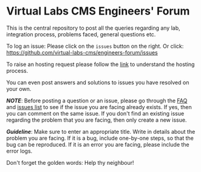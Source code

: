 # Virtual Labs CMS Engineers' Forum

This is the central repository to post all the queries regarding any lab, integration process, 
problems faced, general questions etc.

To log an issue: Please click on the `issues` button on the right. Or click: https://github.com/virtual-labs-cms/engineers-forum/issues

To raise an hosting request please follow the [link](https://github.com/virtual-labs/engineers-forum/blob/master/hosting-process.org) to understand the hosting process. 

You can even post answers and solutions to issues you have resolved on your own.

 ***NOTE***: Before posting a question or an issue, please go through the  [FAQ](https://github.com/virtual-labs-cms/engineers-forum/issues?utf8=%E2%9C%93&q=label%3AFAQ) and [issues  list](https://github.com/virtual-labs-cms/engineers-forum/issues?utf8=✓&q=is%3Aissue+-label%3A"request+for+hosting"+-label%3A "request+to+create+repo") to see if the issue you are facing already exists. If yes, then you can comment on the same  issue.
 If you don't find an existing issue regarding the problem that you are facing, then only create a new issue.

***Guideline***:
Make sure to enter an appropriate title. Write in details about the problem you are facing. If it is a bug, include one-by-one steps, so that the bug can be reproduced. If it is an error you are facing, please include the error logs.

Don't forget the golden words: Help thy neighbour!
